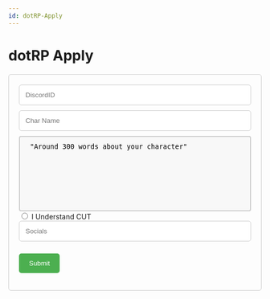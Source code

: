 ```yaml
---
id: dotRP-Apply
---
```


# dotRP Apply

<style>
  /*Add some basic styling to the form*/
  form {
    margin: 20px 0;
    padding: 20px;
    border: 1px solid #ccc;
    border-radius: 5px;
  }
  textarea {
  width: 100%;
  height: 150px;
  padding: 12px 20px;
  box-sizing: border-box;
  border: 2px solid #ccc;
  border-radius: 4px;
  background-color: #f8f8f8;
  resize: none;
}

  /*Style the input fields*/
  input[type="text"], input[type="email"] {
    width: 100%;
    padding: 12px;
    border: 1px solid #ccc;
    border-radius: 5px;
    margin-bottom: 10px;
  }

  /*Style the submit button*/
  button[type="submit"] {
    background-color: #4CAF50;
    color: white;
    padding: 12px 20px;
    border: none;
    border-radius: 5px;
    cursor: pointer;
  }

  button[type="submit"]:hover {
    background-color: #45a049;
  }
</style>

<form action="https://api.dotroleplay.com/api/dotrpapp?" method="get" onsubmit="redirectToThankYouPage()">
<form onsubmit="handleFormSubmit(event)">
  <input type="hidden" name="code" value="GiegdHqaQKE2grIE-yL_ud7F9LBUZpy_ZCWeOTivD-5ZAzFunKRe3Q==" />
  <input type="text" name="DID" placeholder="DiscordID" />
  <input type="hidden" name="catID" value="1027660616481112114"  />
  <input type="hidden" name="DG" value="412414497790361602" />
  <input type="hidden" name="STF" value="955262072369868860"  />
  <input type="text" name="CNAME" placeholder="Char Name" />
  <textarea rows="5" cols="80" id="textarea" name="desc">"Around 300 words about your character"</textarea>
  <input type="radio" name="CUT" id="cut" value="cut" />
  <label for="CUT">I Understand CUT</label><br>
  <input type="text" name="SM" placeholder="Socials" />

<button type="submit">Submit</button>  
</form>
<script>
  function redirectToThankYouPage() {
    window.location = "https://docs.dotroleplay.com";
  }
</script>
